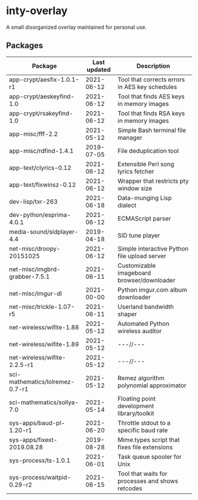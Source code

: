inty-overlay
============
A small disorganized overlay maintained for personal use.

Packages
--------
| Package                       | Last updated | Description                                    |
| ----------------------------- | ------------ |----------------------------------------------- |
| app-crypt/aesfix-1.0.1-r1     | 2021-06-12   | Tool that corrects errors in AES key schedules |
| app-crypt/aeskeyfind-1.0      | 2021-06-12   | Tool that finds AES keys in memory images      |
| app-crypt/rsakeyfind-1.0      | 2021-06-12   | Tool that finds RSA keys in memory images      |
| app-misc/fff-2.2              | 2021-05-12   | Simple Bash terminal file manager              |
| app-misc/rdfind-1.4.1         | 2019-07-05   | File deduplication tool                        |
| app-text/clyrics-0.12         | 2021-06-12   | Extensible Perl song lyrics fetcher            |
| app-text/fixwinsz-0.12        | 2021-06-12   | Wrapper that restricts pty window size         |
| dev-lisp/txr-263              | 2021-06-18   | Data-munging Lisp dialect                      |
| dev-python/esprima-4.0.1      | 2021-06-12   | ECMAScript parser                              |
| media-sound/sidplayer-4.4     | 2019-04-18   | SID tune player                                |
| net-misc/droopy-20151025      | 2021-06-12   | Simple interactive Python file upload server   |
| net-misc/imgbrd-grabber-7.5.1 | 2021-06-11   | Customizable imageboard browser/downloader     |
| net-misc/imgur-dl             | 2021-00-00   | Python imgur.com album downloader              |
| net-misc/trickle-1.07-r5      | 2021-06-11   | Userland bandwidth shaper                      |
| net-wireless/wifite-1.88      | 2021-05-12   | Automated Python wireless auditor              |
| net-wireless/wifite-1.89      | 2021-05-12   | ---//---                                       |
| net-wireless/wifite-2.2.5-r1  | 2021-05-12   | ---//---                                       |
| sci-mathematics/lolremez-0.7-r1  | 2021-05-12   | Remez algorithm polynomial approximator        |
| sci-mathematics/sollya-7.0    | 2021-05-14   | Floating point development library/toolkit     |
| sys-apps/baud-pl-1.20-r1      | 2021-06-20   | Throttle stdout to a specific baud rate        |
| sys-apps/fixext-2019.08.28    | 2019-08-28   | Mime.types script that fixes file extensions   |
| sys-process/ts-1.0.1          | 2021-06-01   | Task queue spooler for Unix                    |
| sys-process/waitpid-0.29-r2   | 2021-06-15   | Tool that waits for processes and shows retcodes |
